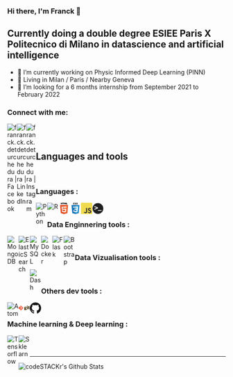 ### Hi there, I'm Franck 👋

## Currently doing a double degree ESIEE Paris X Politecnico di Milano in **datascience** and **artificial intelligence**
- 🔭 I’m currently working on Physic Informed Deep Learning (PINN)
- 🌱 Living in Milan / Paris / Nearby Geneva
- 👯 I’m looking for a 6 months internship from September 2021 to February 2022

### Connect with me:

[<img align="left" alt="franck.deturchedura | Facebook" width="22px" src="https://cdn.jsdelivr.net/npm/simple-icons@3.4.0/icons/facebook.svg" />][Facebook]
[<img align="left" alt="franck.deturchedura | LinkedIn" width="22px" src="https://cdn.jsdelivr.net/npm/simple-icons@v3/icons/linkedin.svg" />][linkedin]
[<img align="left" alt="franck.deturchedura | Instagram" width="22px" src="https://cdn.jsdelivr.net/npm/simple-icons@v3/icons/instagram.svg" />][instagram]

<br />
<br />


## Languages and tools

<br />

### Languages :

[<img align="left" alt="Python" width="26px" src="https://cdn.jsdelivr.net/npm/simple-icons@3.4.0/icons/python.svg" />][webdevplaylist]
[<img align="left" alt="R" width="26px" src="https://cdn.jsdelivr.net/npm/simple-icons@3.4.0/icons/r.svg" />][webdevplaylist]
[<img align="left" alt="HTML5" width="26px" src="https://raw.githubusercontent.com/github/explore/80688e429a7d4ef2fca1e82350fe8e3517d3494d/topics/html/html.png" />][webdevplaylist]
[<img align="left" alt="CSS3" width="26px" src="https://raw.githubusercontent.com/github/explore/80688e429a7d4ef2fca1e82350fe8e3517d3494d/topics/css/css.png" />][cssplaylist]
[<img align="left" alt="JavaScript" width="26px" src="https://raw.githubusercontent.com/github/explore/80688e429a7d4ef2fca1e82350fe8e3517d3494d/topics/javascript/javascript.png" />][jsplaylist]
[<img align="left" alt="BASH" width="26px" src="https://raw.githubusercontent.com/github/explore/80688e429a7d4ef2fca1e82350fe8e3517d3494d/topics/terminal/terminal.png" />][webdevplaylist]
<br />

### Data Enginnering tools :

[<img align="left" alt="MongoDB" width="26px" src="https://cdn.jsdelivr.net/npm/simple-icons@3.4.0/icons/mongodb.svg" />][webdevplaylist]
[<img align="left" alt="ElasticSearch" width="26px" src="https://cdn.jsdelivr.net/npm/simple-icons@3.4.0/icons/elasticsearch.svg" />][webdevplaylist]
[<img align="left" alt="MySQL" width="26px" src="https://cdn.jsdelivr.net/npm/simple-icons@3.4.0/icons/mysql.svg" />][webdevplaylist]
[<img align="left" alt="Docker" width="26px" src="https://cdn.jsdelivr.net/npm/simple-icons@3.4.0/icons/docker.svg" />][webdevplaylist]
[<img align="left" alt="Flask" width="26px" src="https://cdn.jsdelivr.net/npm/simple-icons@3.4.0/icons/flask.svg" />][webdevplaylist]
[<img align="left" alt="Bootstrap" width="26px" src="https://cdn.jsdelivr.net/npm/simple-icons@3.4.0/icons/bootstrap.svg" />][cssplaylist]
<br />


### Data Vizualisation tools :

[<img align="left" alt="Dash" width="26px" src="https://cdn.jsdelivr.net/npm/simple-icons@3.4.0/icons/dash.svg" />][webdevplaylist]
<br />


### Others dev tools :

[<img align="left" alt="Atom" width="26px" src="https://cdn.jsdelivr.net/npm/simple-icons@3.4.0/icons/atom.svg" />][webdevplaylist]
[<img align="left" alt="Git" width="26px" src="https://raw.githubusercontent.com/github/explore/80688e429a7d4ef2fca1e82350fe8e3517d3494d/topics/git/git.png" />][webdevplaylist]
[<img align="left" alt="GitHub" width="26px" src="https://raw.githubusercontent.com/github/explore/78df643247d429f6cc873026c0622819ad797942/topics/github/github.png" />][webdevplaylist]
<br />


### Machine learning & Deep learning :

[<img align="left" alt="Tensorflow" width="26px" src="https://cdn.jsdelivr.net/npm/simple-icons@3.4.0/icons/tensorflow.svg" />][webdevplaylist]
[<img align="left" alt="Sklearn" width="26px" src="https://upload.wikimedia.org/wikipedia/commons/thumb/0/05/Scikit_learn_logo_small.svg/1200px-Scikit_learn_logo_small.svg.png" />][webdevplaylist]


<br />
<br />

---

<img align="left" alt="codeSTACKr's Github Stats" src="https://github-readme-stats.vercel.app/api?username=franckdeturchedura&show_icons=true&hide_border=true&count_private=true&show_icons=true&theme=dark" />

[Facebook]: https://www.facebook.com/franck.deturchedura/
[instagram]: https://www.instagram.com/franckdet/
[linkedin]: https://www.linkedin.com/in/franck-deturche-dura/
[webdevplaylist]: https://www.linkedin.com/in/franck-deturche-dura/
[jsplaylist]: https://www.linkedin.com/in/franck-deturche-dura/
[cssplaylist]: https://www.linkedin.com/in/franck-deturche-dura/
